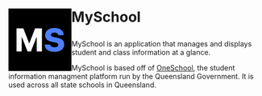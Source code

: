 <h1> <p "font-size:200px;"><img align="left" src="https://github.com/HSP-Studios/MySchool/blob/1-create-logo/resources/logo/png/Dark-Icon.png" alt="" width="125">MySchool</p> </h1>

MySchool is an application that manages and displays student and class information at a glance.


MySchool is based off of [OneSchool](https://oslp.eq.edu.au), the student information managment platform run by the Queensland Government. It is used across all state schools in Queensland.